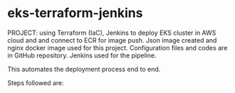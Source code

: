 # eks-terraform-jenkins

PROJECT: using Terraform (IaC), Jenkins to deploy EKS cluster in AWS cloud and and connect to ECR for image push. Json image created and nginx docker image used for this project. Configuration files and codes are in GitHub repository. Jenkins used for the pipeline. 

This automates the deployment process end to end. 

 

Steps followed are: 

 
